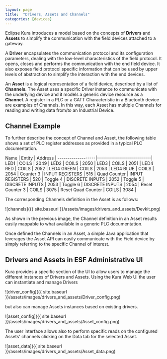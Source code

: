 ```yaml
---
layout: page
title:  "Drivers, Assets and Channels"
categories: [devices]
---
```


Eclipse Kura introduces a model based on the concepts of **Drivers** and **Assets** to simplify the communication with the field devices attached to a gateway.

A **Driver** encapsulates the communication protocol and its configuration parameters, dealing with the low-level characteristics of the field protocol. It opens, closes and performs the communication with the end field device. It also exposes field protocol specific information that can be used by upper levels of abstraction to simplify the interaction with the end devices.

An **Asset** is a logical representation of a field device, described by a list of **Channels**. The Asset uses a specific Driver instance to communicate with the underlying device and it models a generic device resource as a **Channel**. A register in a PLC or a GATT Characteristic in a Bluetooth device are examples of Channels. In this way, each Asset has multiple Channels for reading and writing data from/to an Industrial Device.

## Channel Example
To further describe the concept of Channel and Asset, the following table shows a set of PLC register addresses as provided in a typical PLC documentation.

Name               | Entity          | Address |
-------------------|---------------------------|
LED1               | COILS           | 2049    |
LED2               | COILS           | 2050    |
LED3               | COILS           | 2051    |
LED4 RED           | COILS           | 2052    |
LED4 GREEN         | COILS           | 2053    |
LED4 BLUE          | COILS           | 2054    |
Counter 3          | INPUT REGISTERS | 515     |
Quad Counter       | INPUT REGISTERS | 520     |
Toggle 4           | DISCRETE INPUTS | 2052    |
Toggle 5           | DISCRETE INPUTS | 2053    |
Toggle 6           | DISCRETE INPUTS | 2054    |
Reset Counter 3    | COILS           | 3075    |
Reset Quad Counter | COILS           | 3084    |

The corresponding Channels definition in the Asset is as follows:

![channels]({{ site.baseurl }}/assets/images/drivers_and_assets/Devkit.png)

As shown in the previous image, the Channel definition in an Asset results easily mappable to what available in a generic PLC documentation. 

Once defined the Channels in an Asset, a simple Java application that leverages the Asset API can easily communicate with the Field device by simply referring to the specific Channel of interest.

## Drivers and Assets in ESF Administrative UI
Kura provides a specific section of the UI to allow users to manage the different instances of Drivers and Assets.
Using the Kura Web UI the user can instantiate and manage Drivers

![driver_config]({{ site.baseurl }}/assets/images/drivers_and_assets/Driver_config.png)

but also can manage Assets instances based on existing drivers.

![asset_config]({{ site.baseurl }}/assets/images/drivers_and_assets/Asset_config.png)

The user interface allows also to perform specific reads on the configured Assets' channels clicking on the Data tab for the selected Asset.

![asset_data]({{ site.baseurl }}/assets/images/drivers_and_assets/Asset_data.png)